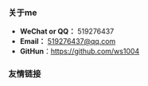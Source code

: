 ### 关于me

- **WeChat or QQ：** 519276437
- **Email：** 519276437@qq.com
- **GitHun**：https://github.com/ws1004

### 友情链接

<ListLinks />

